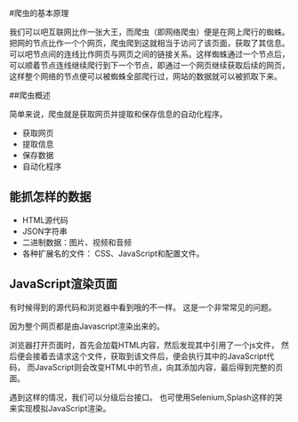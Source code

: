 #爬虫的基本原理

我们可以吧互联网比作一张大王，而爬虫（即网络爬虫）便是在网上爬行的蜘蛛。
把网的节点比作一个个网页，爬虫爬到这就相当于访问了该页面，获取了其信息。可以吧节点间的连线比作网页与网页之间的链接关系。这样蜘蛛通过一个节点后，
可以顺着节点连线继续爬行到下一个节点，即通过一个网页继续获取后续的网页，
这样整个网络的节点便可以被蜘蛛全部爬行过，网站的数据就可以被抓取下来。

##爬虫概述

简单来说，爬虫就是获取网页并提取和保存信息的自动化程序。

- 获取网页
- 提取信息
- 保存数据
- 自动化程序


## 能抓怎样的数据

- HTML源代码
- JSON字符串
- 二进制数据：图片、视频和音频
- 各种扩展名的文件： CSS、JavaScript和配置文件。

## JavaScript渲染页面

有时候得到的源代码和浏览器中看到哦的不一样。
这是一个非常常见的问题。

因为整个网页都是由Javascript渲染出来的。

浏览器打开页面时，首先会加载HTML内容，然后发现其中引用了一个js文件，
然后便会接着去请求这个文件，获取到该文件后，便会执行其中的JavaScript代码，
而JavaScript则会改变HTML中的节点，向其添加内容，最后得到完整的页面。


遇到这样的情况，我们可以分级后台接口。
也可使用Selenium,Splash这样的哭来实现模拟JavaScript渲染。